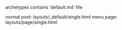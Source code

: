 
archetypes contains 'default.md' file

normal post: layouts/_default/single.html
menu page: layouts/page/single.html
